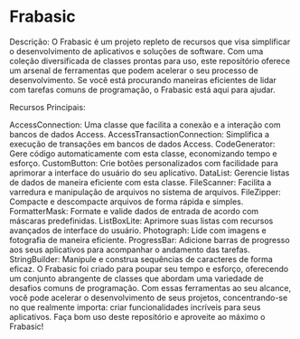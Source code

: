 # Frabasic

Descrição:
O Frabasic é um projeto repleto de recursos que visa simplificar o desenvolvimento de aplicativos e soluções de software. Com uma coleção diversificada de classes prontas para uso, este repositório oferece um arsenal de ferramentas que podem acelerar o seu processo de desenvolvimento. Se você está procurando maneiras eficientes de lidar com tarefas comuns de programação, o Frabasic está aqui para ajudar.

Recursos Principais:

AccessConnection: Uma classe que facilita a conexão e a interação com bancos de dados Access.
AccessTransactionConnection: Simplifica a execução de transações em bancos de dados Access.
CodeGenerator: Gere código automaticamente com esta classe, economizando tempo e esforço.
CustomButton: Crie botões personalizados com facilidade para aprimorar a interface do usuário do seu aplicativo.
DataList: Gerencie listas de dados de maneira eficiente com esta classe.
FileScanner: Facilita a varredura e manipulação de arquivos no sistema de arquivos.
FileZipper: Compacte e descompacte arquivos de forma rápida e simples.
FormatterMask: Formate e valide dados de entrada de acordo com máscaras predefinidas.
ListBoxLite: Aprimore suas listas com recursos avançados de interface do usuário.
Photograph: Lide com imagens e fotografia de maneira eficiente.
ProgressBar: Adicione barras de progresso aos seus aplicativos para acompanhar o andamento das tarefas.
StringBuilder: Manipule e construa sequências de caracteres de forma eficaz.
O Frabasic foi criado para poupar seu tempo e esforço, oferecendo um conjunto abrangente de classes que abordam uma variedade de desafios comuns de programação. Com essas ferramentas ao seu alcance, você pode acelerar o desenvolvimento de seus projetos, concentrando-se no que realmente importa: criar funcionalidades incríveis para seus aplicativos. Faça bom uso deste repositório e aproveite ao máximo o Frabasic!
